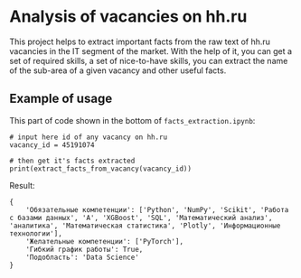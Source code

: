 # Analysis of vacancies on hh.ru

This project helps to extract important facts from the raw text of hh.ru vacancies in the IT segment of the market. With the help of it, you can get a set of required skills, a set of nice-to-have skills, you can extract the name of the sub-area of a given vacancy and other useful facts. 

## Example of usage

This part of code shown in the bottom of `facts_extraction.ipynb`:

```
# input here id of any vacancy on hh.ru
vacancy_id = 45191074

# then get it's facts extracted
print(extract_facts_from_vacancy(vacancy_id))
```

Result:
```
{
    'Обязательные компетенции': ['Python', 'NumPy', 'Scikit', 'Работа с базами данных', 'A', 'XGBoost', 'SQL', 'Математический анализ', 'аналитика', 'Математическая статистика', 'Plotly', 'Информационные технологии'], 
    'Желательные компетенции': ['PyTorch'], 
    'Гибкий график работы': True, 
    'Подобласть': 'Data Science'
}
```
